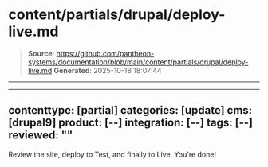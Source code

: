 # content/partials/drupal/deploy-live.md

> **Source**: https://github.com/pantheon-systems/documentation/blob/main/content/partials/drupal/deploy-live.md
> **Generated**: 2025-10-18 18:07:44

---

---
contenttype: [partial]
categories: [update]
cms: [drupal9]
product: [--]
integration: [--]
tags: [--]
reviewed: ""
---

Review the site, deploy to Test, and finally to Live. You're done!
